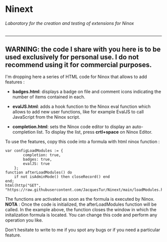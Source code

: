 # Ninext 
###### Laboratory for the creation and testing of extensions for Ninox


---
**WARNING**: the code I share with you here is to be used exclusively for personal use. **I do not recommend using it for commercial purposes**.
---

I'm dropping here a series of HTML code for Ninox that allows to add features :

- **badges.html**: displays a badge on file and comment icons indicating the number of items contained in each.

- **evalJS.html**: adds a hook function to the Ninox eval function which allows to add new user functions, like for example EvalJS to call JavaScript from the Ninox script. 

- **completion.html**: sets the Ninox code editor to display an auto-completion list. To display the list, press **crtl+space** on Ninox Editor.

To use the features, copy this code into a formula with html ninox function :  
 
```
var configLoadModules := {
        completion: true,
        badges: true,
        evalJS: true
    };
function afterLoadModules() do
    if not isAdminMode() then closeRecord() end
end;
html(http("GET", "https://raw.githubusercontent.com/JacquesTur/Ninext/main/loadModules.html").result)
```

The functions are activated as soon as the formula is executed by Ninox.
**NOTA** : Once the code is initialized, the afterLoadModules function will be called. In the example above, the function closes the window in which the initalization formula is located. You can change this code and perform any operation you like.

Don't hesitate to write to me if you spot any bugs or if you need a particular feature.
